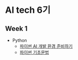 # AI tech 6기 


## Week 1
* Python
  * [파이썬 AI 개발 환경 준비하기](https://github.com/tmdqor/boostcamp_AI-Tech/blob/main/Python/pythoninstall.md)
  * [파이썬 기초문법]()
